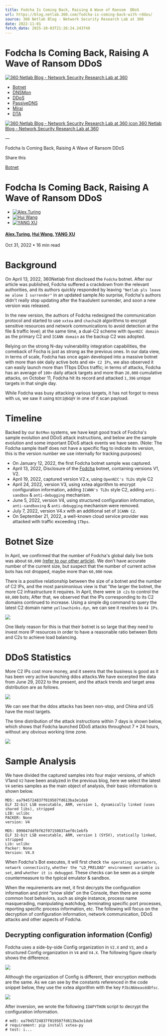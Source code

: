 ```yaml
---
title: Fodcha Is Coming Back, Raising A Wave of Ransom  DDoS
url: https://blog.netlab.360.com/fodcha-is-coming-back-with-rddos/
source: 360 Netlab Blog - Network Security Research Lab at 360
date: 2022-11-01
fetch_date: 2025-10-03T21:26:24.243749
---
```


# Fodcha Is Coming Back, Raising A Wave of Ransom  DDoS

[![360 Netlab Blog - Network Security Research Lab at 360](https://blog.netlab.360.com/content/images/2019/02/netlab-brand-5.png)](https://blog.netlab.360.com)

* [Botnet](https://blog.netlab.360.com/tag/botnet/)
* [DNSMon](https://blog.netlab.360.com/tag/dnsmon/)
* [DDoS](https://blog.netlab.360.com/tag/ddos/)
* [PassiveDNS](https://blog.netlab.360.com/tag/pdns/)
* [Mirai](https://blog.netlab.360.com/tag/mirai/)
* [DTA](https://blog.netlab.360.com/tag/dta/)

[![360 Netlab Blog - Network Security Research Lab at 360 icon](/content/images/size/w30/2019/02/netlab_xs-2.png)
360 Netlab Blog - Network Security Research Lab at 360](https://blog.netlab.360.com)

—

Fodcha Is Coming Back, Raising A Wave of Ransom DDoS

Share this

[Botnet](/tag/botnet/)

# Fodcha Is Coming Back, Raising A Wave of Ransom DDoS

* [![Alex.Turing](/content/images/2019/06/turing.PNG)](/author/alex/)
* [![Hui Wang](/content/images/2017/05/WechatIMG1.jpeg)](/author/huiwang/)
* [![YANG XU](/content/images/2019/04/head.jpg)](/author/xuy1202/)

#### [Alex.Turing](/author/alex/), [Hui Wang](/author/huiwang/), [YANG XU](/author/xuy1202/)

Oct 31, 2022
• 16 min read

# Background

On April 13, 2022, 360Netlab first disclosed the `Fodcha` botnet. After our article was published, Fodcha suffered a crackdown from the relevant authorities, and its authors quickly responded by leaving `"Netlab pls leave me alone I surrender"` in an updated sample.No surprise, Fodcha's authors didn't really stop updating after the fraudulent surrender, and soon a new version was released.

In the new version, the authors of Fodcha redesigned the communication protocol and started to use `xxtea` and `chacha20` algorithms to encrypt sensitive resources and network communications to avoid detection at the file & traffic level; at the same time, a dual-C2 scheme with `OpenNIC domain` as the primary C2 and `ICANN domain` as the backup C2 was adopted.

Relying on the strong N-day vulnerability integration capabilities, the comeback of Focha is just as strong as the previous ones. In our data view, in terms of scale, Fodcha has once again developed into a massive botnet with more than `60K` daily active bots and `40+ C2 IPs`, we also observed it can easily launch more than 1Tbps DDos traffic; in terms of attacks, Fodcha has an average of `100+` daily attack targets and more than `20,000` cumulative attacks, on October 11, Fodcha hit its record and attacked `1,396` unique targets in that single day.

While Fodcha was busy attacking various targets, it has not forgot to mess with us, we saw it using `N3t1@bG@Y` in one of it scan payload.

# Timeline

Backed by our `BotMon` systems, we have kept good track of Fodcha's sample evolution and DDoS attack instructions, and below are the sample evolution and some important DDoS attack events we have seen. (Note: The Fodcha sample itself does not have a specific flag to indicate its version, this is the version number we use internally for tracking purposes)

* On January 12, 2022, the first Fodcha botnet sample was captured.
* April 13, 2022, Disclosure of the [Fodcha](https://blog.netlab.360.com/fodcha-a-new-ddos-botnet/) botnet, containing versions V1, V2.
* April 19, 2022, captured version V2.x, using `OpenNIC's TLDs` style C2
* April 24, 2022, version V3, using xxtea algorithm to encrypt configuration information, adding `ICANN's TLDs` style C2, adding `anti-sandbox` & `anti-debugging` mechanism.
* June 5, 2022, version V4, using structured configuration information, `anti-sandboxing` & `anti-debugging` mechanism were removed.
* July 7, 2022, version V4.x with an additional set of `ICANN C2`.
* On September 21, 2022, a well-known cloud service provider was attacked with traffic exceeding `1Tbps`.

# Botnet Size

In April, we confirmed that the number of Fodcha's global daily live bots was about `60,000` [(refer to our other article)](https://blog.netlab.360.com/fodcha-a-new-ddos-botnet/). We don’t have accurate number of the current size, but suspect that the number of current active bots has not dropped, maybe more than `60,000` now.

There is a positive relationship between the size of a botnet and the number of C2 IPs, and the most parsimonious view is that "the larger the botnet, the more C2 infrastructure it requires. In April, there were `10 c2s` to control the `60,000` bots; After that, we observed that the IPs corresponding to its C2 domains continued to increase. Using a simple dig command to query the latest C2 domain name `yellowchinks.dyn`, we can see it resolves to `44 IPs`.

[![](https://blog.netlab.360.com/content/images/2022/10/fodcha_c2infras.png)](https://blog.netlab.360.com/content/images/2022/10/fodcha_c2infras.png)

One likely reason for this is that their botnet is so large that they need to invest more IP resources in order to have a reasonable ratio between Bots and C2s to achieve load balancing.

# DDoS Statistics

More C2 IPs cost more money, and it seems that the business is good as it has been very active launching ddos attacks.We have excerpted the data from June 29, 2022 to the present, and the attack trends and target area distribution are as follows.

[![](https://blog.netlab.360.com/content/images/2022/10/image.min-1.png)](https://blog.netlab.360.com/content/images/2022/10/image--1-.png)

We can see that the ddos attacks has been non-stop, and China and US have the most targets.

The time distribution of the attack instructions within 7 days is shown below, which shows that Fodcha launched DDoS attacks throughout 7 \* 24 hours, without any obvious working time zone.

[![](https://blog.netlab.360.com/content/images/2022/10/fodcha_instimezone.png)](https://blog.netlab.360.com/content/images/2022/10/fodcha_instimezone.png)

# Sample Analysis

We have divided the captured samples into four major versions, of which V1and `V2` have been analyzed in the previous blog, here we select the latest `V4` series samples as the main object of analysis, their basic information is shown below.

```
MD5: ea7945724837f019507fd613ba3e1da9
ELF 32-bit LSB executable, ARM, version 1, dynamically linked (uses shared libs), stripped
LIB: uclibc
PACKER: None
version: V4

MD5: 899047ddf6f62f07150837aef0c1ebfb
ELF 32-bit LSB executable, ARM, version 1 (SYSV), statically linked, stripped
Lib: uclibc
Packer: None
Version: V4.X
```

When Fodcha's Bot executes, it will first check `the operating parameters`, `network connectivity`, `whether the "LD_PRELOAD" environment variable is set`, and `whether it is debugged`. These checks can be seen as a simple countermeasure to the typical emulator & sandbox.

When the requirements are met, it first decrypts the configuration information and print “snow slide” on the Console, then there are some common host behaviors, such as single instance, process name masquerading, manipulating watchdog, terminating specific port processes, reporting specific process information, etc. The following will focus on the decryption of configuration information, network communication, DDoS attacks and other aspects of Fodcha.

## Decrypting configuration information (Config)

Fodcha uses a side-by-side Config organization in `V2.X` and `V3`, and a structured Config organization in `V4` and `V4.X`. The following figure clearly shows the difference.

[![](https://blog.netlab.360.com/content/images/2022/10/fodcha_disconfig.png)](https://blog.netlab.360.com/content/images/2022/10/fodcha_disconfig.png)

Although the organization of Config is different, their encryption methods are the same. As we can see by the constants referenced in the code snippet below, they use the xxtea algorithm with the key `PJbiNbbeasddDfsc`.

[![](https://blog.netlab.360.com/content/images/2022/10/fodcha_xxtea.png)](https://blog.netlab.360.com/content/images/2022/10/fodcha_xxtea.png)

After inversion, we wrote the following `IDAPYTHON` script to decrypt the configuration information.

```
# md5: ea7945724837f019507fd613ba3e1da9
# requirement: pip install xxtea-py
# test: i...